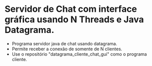 # Servidor de Chat com interface gráfica usando N Threads e Java Datagrama.

- Programa servidor java de chat usando datagrama.
- Permite receber a conexão de somente de N clientes.
- Use o repositório "datagrama_cliente_chat_gui" como o programa cliente.